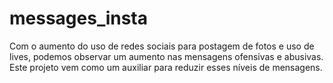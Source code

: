 # messages_insta

Com o aumento do uso de redes sociais para postagem de fotos e uso de lives, podemos observar um aumento nas mensagens ofensivas e abusivas. Este projeto vem como um auxiliar para reduzir esses níveis de mensagens.
